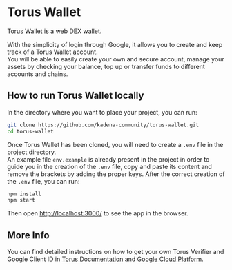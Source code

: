 # Torus Wallet
Torus Wallet is a web DEX wallet.

With the simplicity of login through Google, it allows you to create and keep track of a Torus Wallet account.<br />
You will be able to easily create your own and secure account, manage your assets by checking your balance, top up or transfer funds to different accounts and chains.
## How to run Torus Wallet locally
In the directory where you want to place your project, you can run:
```sh
git clone https://github.com/kadena-community/torus-wallet.git
cd torus-wallet
```
Once Torus Wallet has been cloned, you will need to create a `.env` file in the project directory.<br />
An example file `env.example` is already present in the project in order to guide you in the creation of the `.env` file, copy and paste its content and remove the brackets by adding the proper keys.
After the correct creation of the `.env` file, you can run:
```sh
npm install
npm start
```
Then open [http://localhost:3000/](http://localhost:3000/) to see the app in the browser.<br>
## More Info
You can find detailed instructions on how to get your own Torus Verifier and Google Client ID in [Torus Documentation](https://docs.tor.us/) and [Google Cloud Platform](https://console.cloud.google.com).
